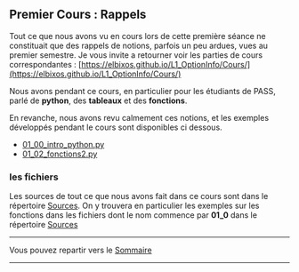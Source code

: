 
## Premier Cours : Rappels

Tout ce que nous avons vu en cours lors de cette première séance ne constituait
que des rappels de notions, parfois un peu ardues, vues au premier semestre.
Je vous invite a retourner voir les parties de cours correspondantes :
[https://elbixos.github.io/L1_OptionInfo/Cours/](https://elbixos.github.io/L1_OptionInfo/Cours/)


Nous avons pendant ce cours, en particulier pour les étudiants de PASS, parlé de **python**, des  **tableaux** et des **fonctions**.

En revanche, nous avons revu calmement ces notions, et les exemples développés
pendant le cours sont disponibles ci dessous.
- [01_00_intro_python.py](../Sources/01_00_intro_python.py)
- [01_02_fonctions2.py](../Sources/01_02_fonctions2.py)



### les fichiers

Les sources de tout ce que nous avons fait dans ce cours sont dans le répertoire [Sources](../Sources/index.md).
On y trouvera en particulier
les exemples sur les fonctions dans les fichiers dont le nom commence par **01_0** dans le répertoire [Sources](../Sources/index.md)

___

Vous pouvez repartir vers le [Sommaire](99_sommaire.md)

___
